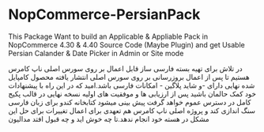 # NopCommerce-PersianPack
This Package Want to build an Applicable & Appliable Pack in NopCommerce 4.30 & 4.40 Source Code (Maybe Plugin) and get Usable Persian Calander & Date Picker in Admin or Site mode

در تلاش برای تهیه بسته فارسی ساز قابل اعمال بر روی سورس اصلی ناپ کامرس هستیم تا پس از اعمال بروزرسانی بر روی سورس اصلی انتشار یافته محصول کامپایل شده نهایی دارای -و شاید پلاگین - امکانات فارسی باشد.امید که در این راه با پیشنهادات خود کمک حالمان باشید
پس از ارزیابی ها و موفقیت های اولیه نسخه نهایی در قالب پکیج کامل در دسترس عموم خواهد گرفت
پیش بینی میشود کتابخانه کندو برای زبان فارسی سنگ اندازی کند و پروژه اصلی ناپ کامرس هم تعهدی برای اعمال تغییرات برای حل این مشکل در هسته خود انجام ندهد.تا چه خوش اید و چه قبول افتد
مدالیون
